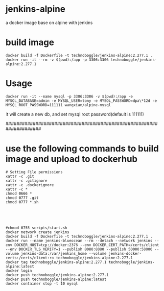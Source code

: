 # jenkins-alpine
a docker image base on alpine with jenkins

# build image
```
docker build -f Dockerfile -t technoboggle/jenkins-alpine:2.277.1 .
docker run -it --rm -v $(pwd):/app -p 3306:3306 technoboggle/jenkins-alpine:2.277.1
```

# Usage
```
docker run -it --name mysql -p 3306:3306 -v $(pwd):/app -e MYSQL_DATABASE=admin -e MYSQL_USER=tony -e MYSQL_PASSWORD=dpa\*12d -e MYSQL_ROOT_PASSWORD=111111 wangxian/alpine-mysql
```

It will create a new db, and set mysql root password(default is 111111)

#####################################################################
# use the following commands to build image and upload to dockerhub
```
# Setting File permissions
xattr -c .git
xattr -c .gitignore
xattr -c .dockerignore
xattr -c *
chmod 0666 *
chmod 0777 .git
chmod 0777 *.sh





#chmod 0755 scripts/start.sh
docker network create jenkins
docker build -f Dockerfile -t technoboggle/jenkins-alpine:2.277.1 .
docker run --name jenkins-blueocean --rm --detach --network jenkins --env DOCKER_HOST=tcp://docker:2376 --env DOCKER_CERT_PATH=/certs/client --env DOCKER_TLS_VERIFY=1 --publish 8080:8080 --publish 50000:50000 --volume jenkins-data:/var/jenkins_home --volume jenkins-docker-certs:/certs/client:ro technoboggle/jenkins-alpine:2.277.1
docker tag technoboggle/jenkins-alpine:2.277.1 technoboggle/jenkins-alpine:latest
docker login
docker push technoboggle/jenkins-alpine:2.277.1
docker push technoboggle/jenkins-alpine:latest
docker container stop -t 10 mysql
```
